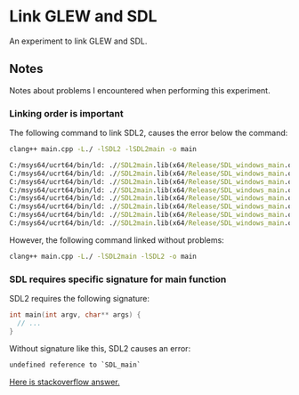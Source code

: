# Link GLEW and SDL

An experiment to link GLEW and SDL.

## Notes

Notes about problems I encountered when performing this experiment.

### Linking order is important

The following command to link SDL2, causes the error below the command:

```cmd
clang++ main.cpp -L./ -lSDL2 -lSDL2main -o main
```

```cmd
C:/msys64/ucrt64/bin/ld: .//SDL2main.lib(x64/Release/SDL_windows_main.obj):(.text$mn+0x84): undefined reference to `SDL_wcslen'
C:/msys64/ucrt64/bin/ld: .//SDL2main.lib(x64/Release/SDL_windows_main.obj):(.text$mn+0xa2): undefined reference to `SDL_iconv_string'
C:/msys64/ucrt64/bin/ld: .//SDL2main.lib(x64/Release/SDL_windows_main.obj):(.text$mn+0xb6): undefined reference to `SDL_strlen'
C:/msys64/ucrt64/bin/ld: .//SDL2main.lib(x64/Release/SDL_windows_main.obj):(.text$mn+0xf3): undefined reference to `SDL_memcpy'
C:/msys64/ucrt64/bin/ld: .//SDL2main.lib(x64/Release/SDL_windows_main.obj):(.text$mn+0xfb): undefined reference to `SDL_free'
C:/msys64/ucrt64/bin/ld: .//SDL2main.lib(x64/Release/SDL_windows_main.obj):(.text$mn+0x122): undefined reference to `SDL_SetMainReady'
C:/msys64/ucrt64/bin/ld: .//SDL2main.lib(x64/Release/SDL_windows_main.obj):(.text$mn+0x12e): undefined reference to `SDL_main'
C:/msys64/ucrt64/bin/ld: .//SDL2main.lib(x64/Release/SDL_windows_main.obj):(.text$mn+0x18e): undefined reference to `SDL_ShowSimpleMessageBox'
```

However, the following command linked without problems:

```cmd
clang++ main.cpp -L./ -lSDL2main -lSDL2 -o main
```

### SDL requires specific signature for main function

SDL2 requires the following signature:

```cpp
int main(int argv, char** args) {
  // ...
}
```

Without signature like this, SDL2 causes an error:

```txt
undefined reference to `SDL_main`
```

[Here is stackoverflow answer.](https://stackoverflow.com/questions/10803918/undefined-reference-to-sdl-main)
